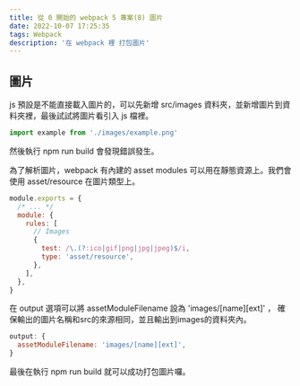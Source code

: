 ```yaml
---
title: 從 0 開始的 webpack 5 專案(8) 圖片
date: 2022-10-07 17:25:35
tags: Webpack
description: '在 webpack 裡 打包圖片'
---
```


## 圖片

js 預設是不能直接載入圖片的，可以先新增 src/images 資料夾，並新增圖片到資料夾裡，最後試試將圖片看引入 js 檔裡。

``` js
import example from './images/example.png'
```

然後執行 npm run build 會發現錯誤發生。

為了解析圖片，webpack 有內建的 asset modules 可以用在靜態資源上。我們會使用 asset/resource 在圖片類型上。

``` js
module.exports = {
  /* ... */
  module: {
    rules: [
      // Images
      {
        test: /\.(?:ico|gif|png|jpg|jpeg)$/i,
        type: 'asset/resource',
      },
    ],
  },
}
```

在 output 選項可以將 assetModuleFilename 設為 'images/[name][ext]' ， 確保輸出的圖片名稱和src的來源相同，並且輸出到images的資料夾內。

``` js
output: {
  assetModuleFilename: 'images/[name][ext]',
}
```

最後在執行 npm run build 就可以成功打包圖片囉。






